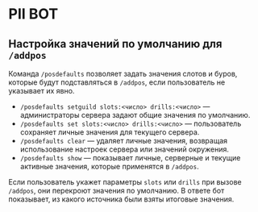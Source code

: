 # PII BOT

## Настройка значений по умолчанию для `/addpos`

Команда `/posdefaults` позволяет задать значения слотов и буров, которые будут подставляться в `/addpos`, если пользователь не указывает их явно.

* `/posdefaults setguild slots:<число> drills:<число>` — администраторы сервера задают общие значения по умолчанию.
* `/posdefaults set slots:<число> drills:<число>` — пользователь сохраняет личные значения для текущего сервера.
* `/posdefaults clear` — удаляет личные значения, возвращая использование настроек сервера или значений окружения.
* `/posdefaults show` — показывает личные, серверные и текущие активные значения, которые применятся в `/addpos`.

Если пользователь укажет параметры `slots` или `drills` при вызове `/addpos`, они перекроют значения по умолчанию. В ответе бот показывает, из какого источника были взяты итоговые значения.
